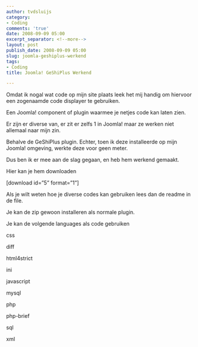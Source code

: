 ```yaml
---
author: tvdsluijs
category:
- Coding
comments: 'true'
date: 2008-09-09 05:00
excerpt_separator: <!--more-->
layout: post
publish_date: 2008-09-09 05:00
slug: joomla-geshiplus-werkend
tags:
- Coding
title: Joomla! GeShiPlus Werkend

---
```

Omdat ik nogal wat code op mijn site plaats leek het mij handig om hiervoor
een zogenaamde code displayer te gebruiken.  
  
Een Joomla! component of plugin waarmee je netjes code kan laten zien.  
  
Er zijn er diverse van, er zit er zelfs 1 in Joomla! maar ze werken niet
allemaal naar mijn zin.  
  
Behalve de GeShiPlus plugin. Echter, toen ik deze installeerde op mijn Joomla!
omgeving, werkte deze voor geen meter.  
  
Dus ben ik er mee aan de slag gegaan, en heb hem werkend gemaakt.  
  
Hier kan je hem downloaden  
  
[download id=”5” format=”1”]  
  
Als je wilt weten hoe je diverse codes kan gebruiken lees dan de readme in de
file.  
  
Je kan de zip gewoon installeren als normale plugin.  
  
Je kan de volgende languages als code gebruiken  
  
css  
  
diff  
  
html4strict  
  
ini  
  
javascript  
  
mysql  
  
php  
  
php-brief  
  
sql  
  
xml


